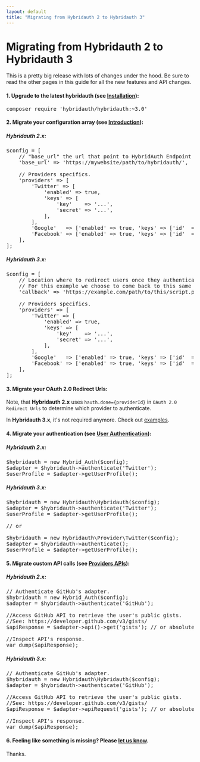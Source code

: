 ```yaml
---
layout: default
title: "Migrating from Hybridauth 2 to Hybridauth 3"
---
```


Migrating from Hybridauth 2 to Hybridauth 3
===========================================

This is a pretty big release with lots of changes under the hood.
Be sure to read the other pages in this guide for all the new features and API changes.

#### 1. Upgrade to the latest hybridauth (see [Installation](install.html)):

<pre>
composer require 'hybridauth/hybridauth:~3.0'
</pre>

#### 2. Migrate your configuration array (see [Introduction](introduction.html)):

##### Hybridauth 2.x:

<pre>
$config = [
    // "base_url" the url that point to HybridAuth Endpoint (where index.php and config.php are found).
    'base_url' => 'https://mywebsite/path/to/hybridauth/',

    // Providers specifics.
    'providers' => [
        'Twitter' => [
            'enabled' => true,
            'keys' => [
                'key'    => '...',
                'secret' => '...',
            ],
        ],
        'Google'   => ['enabled' => true, 'keys' => ['id'  => '...', 'secret' => '...']],
        'Facebook' => ['enabled' => true, 'keys' => ['id'  => '...', 'secret' => '...']],
    ],
];
</pre>

##### Hybridauth 3.x:

<pre>
$config = [
    // Location where to redirect users once they authenticate,
    // For this example we choose to come back to this same script.
    'callback' => 'https://example.com/path/to/this/script.php',

    // Providers specifics.
    'providers' => [
        'Twitter' => [
            'enabled' => true,
            'keys' => [
                'key'    => '...',
                'secret' => '...',
            ],
        ],
        'Google'   => ['enabled' => true, 'keys' => ['id'  => '...', 'secret' => '...']],
        'Facebook' => ['enabled' => true, 'keys' => ['id'  => '...', 'secret' => '...']],
    ],
];
</pre>

#### 3. Migrate your OAuth 2.0 Redirect Urls:

Note, that **Hybridauth 2.x** uses `hauth.done={providerId}` in `OAuth 2.0 Redirect Urls` to determine which provider to authenticate.

In **Hybridauth 3.x**, it's not required anymore. Check out [examples](https://github.com/hybridauth/hybridauth/tree/master/examples). 

#### 4. Migrate your authentication (see [User Authentication](developer-ref-user-authentication.html)):

##### Hybridauth 2.x:

<pre>
$hybridauth = new Hybrid_Auth($config);
$adapter = $hybridauth->authenticate('Twitter');
$userProfile = $adapter->getUserProfile();
</pre>

##### Hybridauth 3.x:

<pre>
$hybridauth = new Hybridauth\Hybridauth($config);
$adapter = $hybridauth->authenticate('Twitter');
$userProfile = $adapter->getUserProfile();

// or

$hybridauth = new Hybridauth\Provider\Twitter($config);
$adapter = $hybridauth->authenticate();
$userProfile = $adapter->getUserProfile();
</pre>

#### 5. Migrate custom API calls (see [Providers APIs](developer-ref-providers-apis.html)):

##### Hybridauth 2.x:

<pre>
// Authenticate GitHub's adapter.
$hybridauth = new Hybrid_Auth($config);
$adapter = $hybridauth->authenticate('GitHub');

//Access GitHub API to retrieve the user's public gists.
//See: https://developer.github.com/v3/gists/
$apiResponse = $adapter->api()->get('gists'); // or absolute url: https://api.github.com/gists

//Inspect API's response.
var_dump($apiResponse);
</pre>

##### Hybridauth 3.x:

<pre>
// Authenticate GitHub's adapter.
$hybridauth = new Hybridauth\Hybridauth($config);
$adapter = $hybridauth->authenticate('GitHub');

//Access GitHub API to retrieve the user's public gists.
//See: https://developer.github.com/v3/gists/
$apiResponse = $adapter->apiRequest('gists'); // or absolute url: https://api.github.com/gists

//Inspect API's response.
var_dump($apiResponse);
</pre>

#### 6. Feeling like something is missing? Please [let us know](https://github.com/hybridauth/hybridauth/issues/new).

Thanks.

<style>
footer {
  position: fixed;
  bottom: 0;
  width: 100%;
}
</style>
